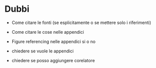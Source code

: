# Dubbi

- Come citare le fonti (se esplicitamente o se mettere solo i riferimenti)
- Come citare le cose nelle appendici
- Figure referencing nelle appendici si o no

- chiedere se vuole le appendici
- chiedere se posso aggiungere corelatore